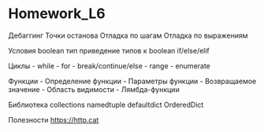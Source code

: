# Homework_L6

Дебаггинг
    Точки останова
    Отладка по шагам
    Отладка по выражениям

Условия
    boolean тип
    приведение типов к boolean
    if/else/elif

Циклы
    - while
    - for
    - break/continue/else
    - range
    - enumerate

Функции
    - Определение функции
    - Параметры функции
    - Возвращаемое значение
    - Область видимости
    - Лямбда-функции

Библиотека collections
    namedtuple
    defaultdict
    OrderedDict

Полезности
    https://http.cat